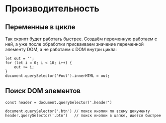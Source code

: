 # Производительность

## Переменные в цикле
Так скрипт будет работать быстрее. Создаём переменную работаем с ней, а уже после обработки присваиваем значение переменной элементу DOM, а не работаем с DOM внутри цикла:

    let out = '';
    for (let i = 0; i < 10; i++) {
        out += i;
    }
    document.querySelector('#out').innerHTML = out;

## Поиск DOM элементов

    const header = document.querySelector('.header')

    document.querySelector('.btn') // поиск кнопки по всему документу
    header.querySelector('.btn')   // поиск кнопки в шапке, ищется быстрее
